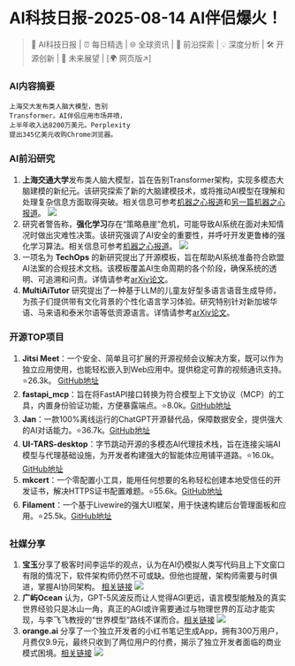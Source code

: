 
# AI科技日报-2025-08-14 AI伴侣爆火！
> 🤖 AI科技日报 | ⏰ 每日精选 | 🌐 全球资讯 | 🔬 前沿探索 | 💡 深度分析 | 🛠️ 开源创新 | 🚀 未来展望 | [🌍 网页版↗️]
### **AI内容摘要**
```
上海交大发布类人脑大模型，告别
Transformer。AI伴侣应用市场井喷，
上半年收入达8200万美元。Perplexity
提出345亿美元收购Chrome浏览器。
```
### AI前沿研究
1.  **上海交通大学**发布类人脑大模型，旨在告别Transformer架构，实现多模态大脑建模的新纪元。该研究探索了新的大脑建模技术，或将推动AI模型在理解和处理复杂信息方面取得突破。相关信息可参考[机器之心报道](https://www.jiqizhixin.com/articles/2025-08-13-9)和[另一篇机器之心报道](https://www.jiqizhixin.com/articles/2025-08-13-5)。
    ![](https://cdn.jiqizhixin.com/assets/global/logo-4819103cf20202b394b95f4d561b26f2959f5be5b58198c02f5a869244beff8c.png)
2.  研究者警告称，**强化学习**存在“策略悬崖”危机，可能导致AI系统在面对未知情况时做出灾难性决策。该研究强调了AI安全的重要性，并呼吁开发更鲁棒的强化学习算法。相关信息可参考[机器之心报道](https://www.jiqizhixin.com/articles/2025-08-13-6)。
    ![](https://cdn.jiqizhixin.com/assets/global/logo-4819103cf20202b394b95f4d561b26f2959f5be5b58198c02f5a869244beff8c.png)
3.  一项名为 **TechOps** 的新研究提出了开源模板，旨在帮助AI系统准备符合欧盟AI法案的合规技术文档。该模板覆盖AI生命周期的各个阶段，确保系统的透明、可追溯和问责。详情请参考[arXiv论文](https://arxiv.org/abs/2508.08804)。
4.  **MultiAiTutor** 研究提出了一种基于LLM的儿童友好型多语言语音生成导师，为孩子们提供带有文化背景的个性化语言学习体验。研究特别针对新加坡华语、马来语和泰米尔语等低资源语言。详情请参考[arXiv论文](https://arxiv.org/abs/2508.08715)。
### 开源TOP项目
1.  **Jitsi Meet**：一个安全、简单且可扩展的开源视频会议解决方案，既可以作为独立应用使用，也能轻松嵌入到Web应用中。提供稳定可靠的视频通讯支持。⭐26.3k。 [GitHub地址](https://github.com/jitsi/jitsi-meet)
2.  **fastapi_mcp**：旨在将FastAPI接口转换为符合模型上下文协议（MCP）的工具，内置身份验证功能，方便暴露端点。⭐8.0k。[GitHub地址](https://github.com/tadata-org/fastapi_mcp)
3.  **Jan**：一款100%离线运行的ChatGPT开源替代品，保障数据安全，提供强大的AI对话能力。⭐36.7k。[GitHub地址](https://github.com/menloresearch/jan)
4.  **UI-TARS-desktop**：字节跳动开源的多模态AI代理技术栈，旨在连接尖端AI模型与代理基础设施，为开发者构建强大的智能体应用铺平道路。⭐16.0k。[GitHub地址](https://github.com/bytedance/UI-TARS-desktop)
5.  **mkcert**：一个零配置小工具，能用任何想要的名称轻松创建本地受信任的开发证书，解决HTTPS证书配置难题。⭐55.6k。[GitHub地址](https://github.com/FiloSottile/mkcert)
6.  **Filament**：一个基于Livewire的强大UI框架，用于快速构建后台管理面板和应用。⭐25.5k。[GitHub地址](https://github.com/filamentphp/filament)
### 社媒分享
1.  **宝玉**分享了极客时间李运华的观点，认为在AI仍模拟人类写代码且上下文窗口有限的情况下，软件架构师仍然不可或缺。但他也提醒，架构师需要与时俱进，掌握AI协同架构。 [相关链接](https://x.com/dotey/status/1955642365504262519)
    ![](https://cdn.jsdmirror.com/gh/justlovemaki/imagehub@main/images/2025/08/news_01k2j5kc4ffq2s8teg46hnh81j.avif)
2.  **广屿Ocean** 认为，GPT-5风波反而让人觉得AGI更远，语言模型能触及的真实世界经验只是冰山一角，真正的AGI或许需要通过与物理世界的互动才能实现，与李飞飞教授的“世界模型”路线不谋而合。[相关链接](https://m.okjike.com/originalPosts/689c5464418f539017b1ed5c)
    ![](https://cdnv2.ruguoapp.com/Fu_cBUl7qzxftajQ2cNPyp48YS3Vv3.png)
3.  **orange.ai** 分享了一个独立开发者的小红书笔记生成App，拥有300万用户，月费仅9.9元，最终只收到了两位用户的付费，揭示了独立开发者面临的商业模式困境。[相关链接](https://x.com/oran_ge/status/1955418295827566800)
    ![](https://cdn.jsdmirror.com/gh/justlovemaki/imagehub@main/images/2025/08/news_01k2j5kmtmf5z8dehp2gp5ck21.avif)
